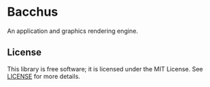 # Bacchus
An application and graphics rendering engine.

## License
This library is free software; it is licensed under the MIT License. See [LICENSE](LICENSE) for more details.
